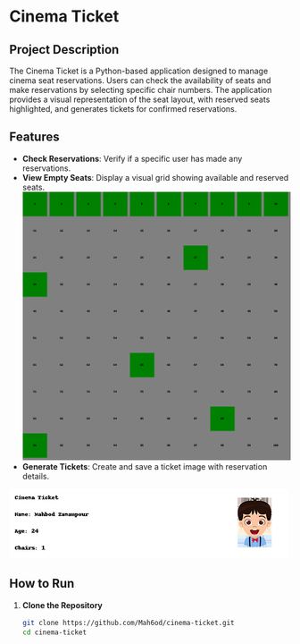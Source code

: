 # Cinema Ticket 

## Project Description

The Cinema Ticket is a Python-based application designed to manage cinema seat reservations. Users can check the availability of seats and make reservations by selecting specific chair numbers. The application provides a visual representation of the seat layout, with reserved seats highlighted, and generates tickets for confirmed reservations.

## Features

- **Check Reservations**: Verify if a specific user has made any reservations.
- **View Empty Seats**: Display a visual grid showing available and reserved seats.
![Alt text](chairs/seat_chart.png)
- **Generate Tickets**: Create and save a ticket image with reservation details.

![Alt text](tickets/ticket_Mahbod_Zamanpour.png)

## How to Run

1. **Clone the Repository**
   ```bash
   git clone https://github.com/Mah6od/cinema-ticket.git
   cd cinema-ticket
